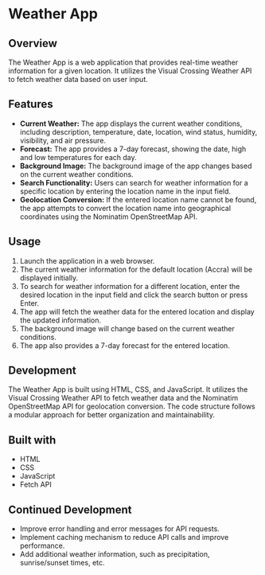# Weather App

## Overview

The Weather App is a web application that provides real-time weather information for a given location. It utilizes the Visual Crossing Weather API to fetch weather data based on user input.

## Features

- **Current Weather:** The app displays the current weather conditions, including description, temperature, date, location, wind status, humidity, visibility, and air pressure.
- **Forecast:** The app provides a 7-day forecast, showing the date, high and low temperatures for each day.
- **Background Image:** The background image of the app changes based on the current weather conditions.
- **Search Functionality:** Users can search for weather information for a specific location by entering the location name in the input field.
- **Geolocation Conversion:** If the entered location name cannot be found, the app attempts to convert the location name into geographical coordinates using the Nominatim OpenStreetMap API.

## Usage

1. Launch the application in a web browser.
2. The current weather information for the default location (Accra) will be displayed initially.
3. To search for weather information for a different location, enter the desired location in the input field and click the search button or press Enter.
4. The app will fetch the weather data for the entered location and display the updated information.
5. The background image will change based on the current weather conditions.
6. The app also provides a 7-day forecast for the entered location.

## Development

The Weather App is built using HTML, CSS, and JavaScript. It utilizes the Visual Crossing Weather API to fetch weather data and the Nominatim OpenStreetMap API for geolocation conversion. The code structure follows a modular approach for better organization and maintainability.

## Built with

- HTML
- CSS
- JavaScript
- Fetch API

## Continued Development

- Improve error handling and error messages for API requests.
- Implement caching mechanism to reduce API calls and improve performance.
- Add additional weather information, such as precipitation, sunrise/sunset times, etc.
